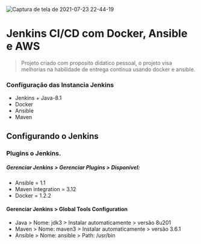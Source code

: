 ![Captura de tela de 2021-07-23 22-44-19](https://user-images.githubusercontent.com/53004819/126881075-e2024161-33b7-4670-9e93-7061fb3cbf18.png)
# Jenkins CI/CD com Docker, Ansible e AWS

> Projeto criado com proposito didatico pessoal, o projeto visa melhorias na habilidade 
> de entrega continua usando docker e ansible.

### Configuração das Instancia Jenkins 
- Jenkins + Java-8.1
- Docker
- Ansible
- Maven

## Configurando o Jenkins
### Plugins o Jenkins. 
##### Gerenciar Jenkins > Gerenciar Plugins > Disponivel: 
- Ansible  = 1.1
- Maven integration = 3.12
- Docker = 1.2.2

#### Gerenciar Jenkins > Global Tools Configuration
- Java > Nome: jdk3 > Instalar automaticamente > versão 8u201
- Maven > Nome: maven3 > Instalar automaticamente > versão 3.6.1
- Ansible > Nome: ansible > Path: /usr/bin
 
